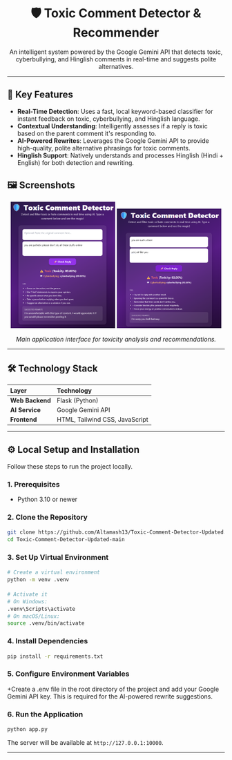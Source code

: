 <div align="center">
  <h1>🛡️ Toxic Comment Detector & Recommender</h1>
  <p>
    An intelligent system powered by the Google Gemini API that detects toxic, cyberbullying, and Hinglish comments in real-time and suggests polite alternatives.
  </p>
</div>

---

## 🌟 Key Features
*   **Real-Time Detection**: Uses a fast, local keyword-based classifier for instant feedback on toxic, cyberbullying, and Hinglish language.
*   **Contextual Understanding**: Intelligently assesses if a reply is toxic based on the parent comment it's responding to.
*   **AI-Powered Rewrites**: Leverages the Google Gemini API to provide high-quality, polite alternative phrasings for toxic comments.
*   **Hinglish Support**: Natively understands and processes Hinglish (Hindi + English) for both detection and rewriting.

## 🖼️ Screenshots

<div align="center">
  <img src="screenshots/out.png" width="48%" alt="Web App Screenshot 1">
  <img src="screenshots/out2.png" width="48%" alt="Web App Screenshot 2">
  <p><i>Main application interface for toxicity analysis and recommendations.</i></p>
</div>

---

## 🛠️ Technology Stack

| Layer             | Technology                                   |
|:------------------|:---------------------------------------------|
| **Web Backend**   | Flask (Python)                               |
| **AI Service**    | Google Gemini API                            |
| **Frontend**      | HTML, Tailwind CSS, JavaScript               |

---

## ⚙️ Local Setup and Installation

Follow these steps to run the project locally.

### 1. Prerequisites
- Python 3.10 or newer

### 2. Clone the Repository
```bash
git clone https://github.com/Altamash13/Toxic-Comment-Detector-Updated.git
cd Toxic-Comment-Detector-Updated-main
```

### 3. Set Up Virtual Environment
```bash
# Create a virtual environment
python -m venv .venv

# Activate it
# On Windows:
.venv\Scripts\activate
# On macOS/Linux:
source .venv/bin/activate
```

### 4. Install Dependencies
```bash
pip install -r requirements.txt
```

### 5. Configure Environment Variables 
+Create a .env file in the root directory of the project and add your Google Gemini API key. This is required for the AI-powered rewrite suggestions.

### 6. Run the Application
```bash
python app.py
```
The server will be available at `http://127.0.0.1:10000`.

---
